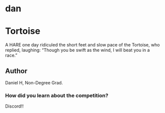# dan

# Tortoise
A HARE one day ridiculed the short feet and slow pace of the Tortoise, who replied, laughing: “Though you be swift as the wind, I will beat you in a race.”
## Author
Daniel H, Non-Degree Grad. 
### How did you learn about the competition?
Discord!!
